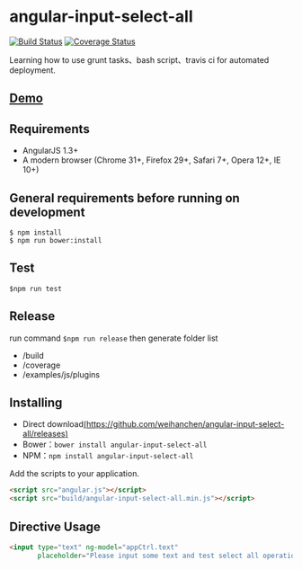 angular-input-select-all
===
[![Build Status](https://travis-ci.org/weihanchen/angular-input-select-all.svg?branch=master)](https://travis-ci.org/weihanchen/angular-input-select-all)
[![Coverage Status](https://coveralls.io/repos/github/weihanchen/angular-input-select-all/badge.svg?branch=master)](https://coveralls.io/github/weihanchen/angular-input-select-all?branch=master)

Learning how to use grunt tasks、bash script、travis ci for automated deployment.

## [Demo](https://weihanchen.github.io/angular-input-select-all/)

## Requirements

- AngularJS 1.3+
- A modern browser (Chrome 31+, Firefox 29+, Safari 7+, Opera 12+, IE 10+)

## General requirements before running on development
```
$ npm install
$ npm run bower:install
```

## Test
```
$npm run test
```
## Release
run command `$npm run release` then generate folder list
* /build
* /coverage
* /examples/js/plugins

## Installing
* Direct download[(https://github.com/weihanchen/angular-input-select-all/releases)](https://github.com/weihanchen/angular-input-select-all/releases)
* Bower：`bower install angular-input-select-all`
* NPM：`npm install angular-input-select-all`

Add the scripts to your application.
```html
<script src="angular.js"></script>
<script src="build/angular-input-select-all.min.js"></script>
```

## Directive Usage
```html
<input type="text" ng-model="appCtrl.text"
       placeholder="Please input some text and test select all operation..." input-select-all />
```

